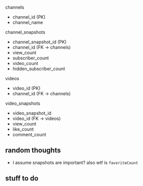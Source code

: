 
channels
 - channel_id (PK)
 - channel_name

channel_snapshots
 - channel_snapshot_id (PK)
 - channel_id (FK -> channels)
 - view_count
 - subscriber_count
 - video_count
 - hidden_subscriber_count

videos
 - video_id (PK)
 - channel_id (FK -> channels)

video_snapshots
 - video_snapshot_id
 - video_id (FK -> videos)
 - view_count
 - like_count
 - comment_count 
  



## random thoughts
- I assume snapshots are important? also wtf is `favoriteCount`

## stuff to do
